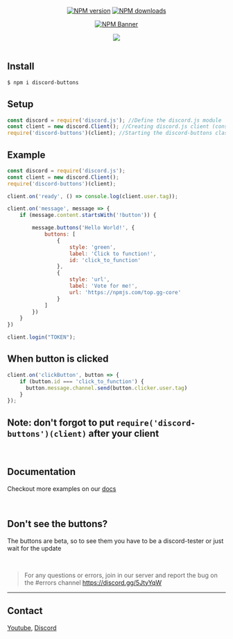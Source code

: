 <div align="center">

  <p>
    <a href="https://www.npmjs.com/package/discord-buttons"><img src="https://img.shields.io/npm/v/discord-buttons?maxAge=3600" alt="NPM version" /></a>
    <a href="https://www.npmjs.com/package/discord-buttons"><img src="https://img.shields.io/npm/dt/discord-buttons?maxAge=3600" alt="NPM downloads" /></a>
  </p>

  <p>
    <a href="https://www.npmjs.com/package/discord-buttons"><img src="https://nodei.co/npm/discord-buttons.png?downloads=true&stars=true" alt="NPM Banner"></a>
  </p>

  <img src="https://cdn.discordapp.com/attachments/805407285659959356/834779256776032276/unknown.png">
  <br> <br>
</div>

## Install
```sh
$ npm i discord-buttons
```
## Setup
```js
const discord = require('discord.js'); //Define the discord.js module
const client = new discord.Client(); //Creating discord.js client (constructor)
require('discord-buttons')(client); //Starting the discord-buttons class
```

## Example
```js
const discord = require('discord.js');
const client = new discord.Client();
require('discord-buttons')(client);

client.on('ready', () => console.log(client.user.tag));

client.on('message', message => {
    if (message.content.startsWith('!button')) {

        message.buttons('Hello World!', {
            buttons: [
                {
                    style: 'green',
                    label: 'Click to function!',
                    id: 'click_to_function'
                },
                {
                    style: 'url',
                    label: 'Vote for me!',
                    url: 'https://npmjs.com/top.gg-core'
                }
            ]
        })
    }
})

client.login("TOKEN");
```

## When button is clicked
```js
client.on('clickButton', button => {
    if (button.id === 'click_to_function') {
      button.message.channel.send(button.clicker.user.tag)
    }
});
```

## Note: don't forgot to put `require('discord-buttons')(client)` after your client

<br>

## Documentation
Checkout more examples on our [docs](https://angelocore.gitbook.io/discord-buttons)

<br>

## Don't see the buttons?
The buttons are beta, so to see them you have to be a discord-tester or just wait for the update

<br>

> For any questions or errors, join in our server and report the bug on the #errors channel https://discord.gg/5JtyYqW

<hr>

## Contact

[Youtube](https://www.youtube.com/channel/UCxxK71QFN4_PrBhCFmH2Jmw), [Discord](https://discord.gg/5JtyYqW)